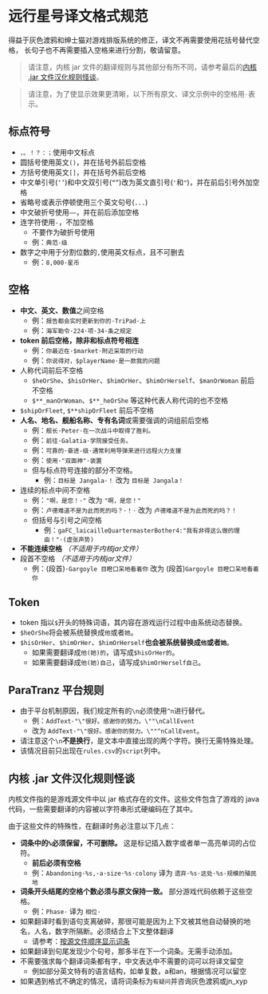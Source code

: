 # 远行星号译文格式规范

得益于灰色渡鸦和绅士猫对游戏排版系统的修正，译文不再需要使用花括号替代空格，
长句子也不再需要插入空格来进行分割，敬请留意。

> 请注意，内核 jar 文件的翻译规则与其他部分有所不同，请参考最后的[内核 .jar 文件汉化规则怪谈](#内核-jar-文件汉化规则怪谈)。

> 请注意，为了使显示效果更清晰，以下所有原文、译文示例中的空格用`·`表示。

## 标点符号

- `，。！？：；`使用中文标点
- 圆括号使用英文`()`，并在括号外前后空格
- 方括号使用英文`[]`，并在括号外前后空格
- 中文单引号(`‘’`)和中文双引号(`“”`)改为英文直引号(`'`和`"`)，并在前后引号外加空格
- 省略号或表示停顿使用三个英文句号(`...`)
- 中文破折号使用`——`，并在前后添加空格
- 连字符使用`-`，不加空格
  - 不要作为破折号使用
  - 例：`典范-级`
- 数字之中用于分割位数的`,`使用英文标点，且不可删去
  - 例：`8,000·星币`

## 空格

- **中文、英文、数值**之间空格
  - 例：`报告都会实时更新到你的·TriPad·上`
  - 例：`海军勒令·224·项·34·条之规定`
- **token 前后空格，除非和标点符号相连**
  - 例：`你最近在·$market·附近采取的行动`
  - 例：`你说得对，$playerName·是一款我的问题`
- 人称代词前后不空格
  - `$heOrShe`、`$hisOrHer`、`$himOrHer`、`$himOrHerself`、`$manOrWoman` 前后不空格
  - `$**_manOrWoman`、`$**_heOrShe` 等这种代表人称代词的也不空格
- `$shipOrFleet`, `$**shipOrFleet` 前后不空格
- **人名、地名、舰船名称、专有名词**或需要强调的词组前后空格
    - 例：`舰长·Peter·在一次战斗中取得了胜利。`
    - 例：`前往·Galatia·学院接受任务。`
    - 例：`可靠的·奋进-级·通常利用导弹来进行远程火力支援`
    - 例：`使用·"双面神"·装置`
    - 但与标点符号连接的部分不空格。
        - 例：`目标是 Jangala·！` 改为 `目标是 Jangala！`
- 连续的标点中间不空格
    - 例：` "啊，是您！·" ` 改为 ` "啊，是您！" `
    - 例：`卢德难道不是为此而死的吗？·！·` 改为 `卢德难道不是为此而死的吗？！ `
    - 但括号与引号之间空格
      - 例：`gaFC_laicailleQuartermasterBother4:"我有非得这么做的理由！"·(虚张声势)`
- **不能连续空格** *（不适用于内核jar文件）*
- 段首不空格 *（不适用于内核jar文件）*
    - 例：(段首)`·Gargoyle 目瞪口呆地看着你` 改为 (段首)`Gargoyle 目瞪口呆地看着你`

## Token

- token 指以`$`开头的特殊词语，其内容在游戏运行过程中由系统动态替换。
- `$heOrShe`将会被系统替换成`他`或者`她`。
- `$hisOrHer`、`$himOrHer`、`$himOrHerself`**也会被系统替换成`他`或者`她`**。
    - 如果需要翻译成`他(她)的`，请写成`$hisOrHer的`。
    - 如果需要翻译成`他(她)自己`，请写成`$himOrHerself自己`。

## ParaTranz 平台规则

- 由于平台机制原因，我们规定所有的`\n`必须使用`^n`进行替代。
    - 例：`AddText·"\"很好。感谢你的努力。\""\nCallEvent` 
    - 改为
      `AddText·"\"很好。感谢你的努力。\""^nCallEvent`。
- 请注意这个`\n`**不是换行**，是文本中直接出现的两个字符。换行无需特殊处理。
- 该情况目前只出现在`rules.csv`的`script`列中。

## 内核 .jar 文件汉化规则怪谈

内核文件指的是游戏源文件中以 jar 格式存在的文件。这些文件包含了游戏的 java 代码，一些需要翻译的内容被以字符串形式硬编码在了其中。

由于这些文件的特殊性，在翻译时务必注意以下几点：

- **词条中的`%`必须保留，不可删除。** 这是标记插入数字或者单一高亮单词的占位符。
  - **前后必须有空格**
  - 例：`Abandoning·%s,·a·size·%s·colony` 译为 `遗弃·%s·这处·%s·规模的殖民地`
- **词条开头结尾的空格个数必须与原文保持一致。** 部分游戏代码依赖于这些空格。
  - 例：`Phase·` 译为 `相位·`
- 如果翻译时看到语句支离破碎，那很可能是因为上下文被其他自动替换的地名，人名，数字所隔断。必须结合上下文整体翻译
  - 请参考：[按源文件顺序显示词条](tut_translator.md#重要按源文件顺序显示词条)
- 如果翻译到句尾发现少个句号，那多半在下一个词条。无需手动添加。
- 不需要强求每个翻译词条都有字，中文表达中不需要的词可以将译文留空
  - 例如部分英文特有的语言结构，如单复数，a和an，根据情况可以留空
- 如果遇到格式不确定的情况，请将词条标为`有疑问`并咨询灰色渡鸦或jn_xyp
